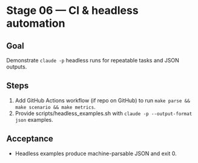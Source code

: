 # Stage 06 — CI & headless automation

## Goal
Demonstrate `claude -p` headless runs for repeatable tasks and JSON outputs.

## Steps
1. Add GitHub Actions workflow (if repo on GitHub) to run `make parse && make scenario && make metrics`.
2. Provide scripts/headless_examples.sh with `claude -p --output-format json` examples.

## Acceptance
- Headless examples produce machine-parsable JSON and exit 0.
